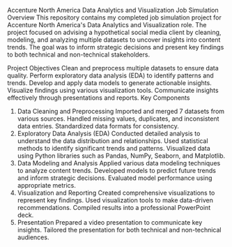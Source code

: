 Accenture North America Data Analytics and Visualization Job Simulation
Overview
This repository contains my completed job simulation project for Accenture North America's Data Analytics and Visualization role. The project focused on advising a hypothetical social media client by cleaning, modeling, and analyzing multiple datasets to uncover insights into content trends. The goal was to inform strategic decisions and present key findings to both technical and non-technical stakeholders.

Project Objectives
Clean and preprocess multiple datasets to ensure data quality.
Perform exploratory data analysis (EDA) to identify patterns and trends.
Develop and apply data models to generate actionable insights.
Visualize findings using various visualization tools.
Communicate insights effectively through presentations and reports.
Key Components
1. Data Cleaning and Preprocessing
Imported and merged 7 datasets from various sources.
Handled missing values, duplicates, and inconsistent data entries.
Standardized data formats for consistency.
2. Exploratory Data Analysis (EDA)
Conducted detailed analysis to understand the data distribution and relationships.
Used statistical methods to identify significant trends and patterns.
Visualized data using Python libraries such as Pandas, NumPy, Seaborn, and Matplotlib.
3. Data Modeling and Analysis
Applied various data modeling techniques to analyze content trends.
Developed models to predict future trends and inform strategic decisions.
Evaluated model performance using appropriate metrics.
4. Visualization and Reporting
Created comprehensive visualizations to represent key findings.
Used visualization tools to make data-driven recommendations.
Compiled results into a professional PowerPoint deck.
5. Presentation
Prepared a video presentation to communicate key insights.
Tailored the presentation for both technical and non-technical audiences.
